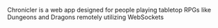 Chronicler is a web app designed for people playing tabletop RPGs like Dungeons and Dragons remotely utilizing WebSockets
